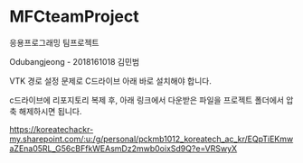 # MFCteamProject


응용프로그래밍 팀프로젝트

Odubangjeong - 2018161018 김민범

VTK 경로 설정 문제로 C드라이브 아래 바로 설치해야 합니다.

c드라이브에 리포지토리 복제 후, 아래 링크에서 다운받은 파일을 프로젝트 폴더에서 압축 해제하시면 됩니다.

https://koreatechackr-my.sharepoint.com/:u:/g/personal/pckmb1012_koreatech_ac_kr/EQpTiEKmwaZEna05RL_G56cBFfkWEAsmDz2mwb0oixSd9Q?e=VRSwyX
